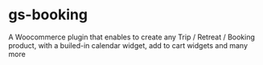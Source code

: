 # gs-booking
 A Woocommerce plugin that enables to create any Trip / Retreat / Booking product, with a builed-in calendar widget, add to cart widgets and many more
